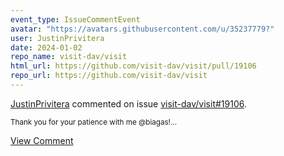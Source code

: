 ```yaml
---
event_type: IssueCommentEvent
avatar: "https://avatars.githubusercontent.com/u/35237779?"
user: JustinPrivitera
date: 2024-01-02
repo_name: visit-dav/visit
html_url: https://github.com/visit-dav/visit/pull/19106
repo_url: https://github.com/visit-dav/visit
---
```


<a href='https://github.com/JustinPrivitera' target='_blank'>JustinPrivitera</a> commented on issue <a href='https://github.com/visit-dav/visit/pull/19106' target='_blank'>visit-dav/visit#19106</a>.

<small>Thank you for your patience with me @biagas!...</small>

<a href='https://github.com/visit-dav/visit/pull/19106' target='_blank'>View Comment</a>